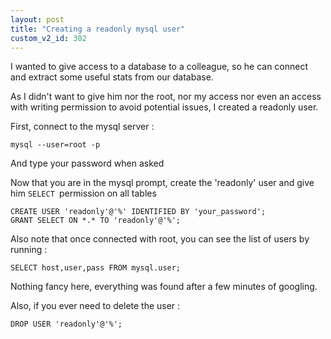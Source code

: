 ```yaml
---
layout: post
title: "Creating a readonly mysql user"
custom_v2_id: 302
---
```


<p>I wanted to give access to a database to a colleague, so he can connect and extract some useful stats from our database.</p>
<p>As I didn't want to give him nor the root, nor my access nor even an access with writing permission to avoid potential issues, I created a readonly user.</p>
<p>First, connect to the mysql server :</p>
<pre><code lang="sh">mysql --user=root -p</code></pre>
<p>And type your password when asked</p>
<p>Now that you are in the mysql prompt, create the 'readonly' user and give him <code>SELECT </code>permission on all tables</p>
<pre><code lang="sql">CREATE USER 'readonly'@'%' IDENTIFIED BY 'your_password';<br />GRANT SELECT ON *.* TO 'readonly'@'%';</code></pre>
<p>Also note that once connected with root, you can see the list of users by running :</p>
<pre><code lang="sql">SELECT host,user,pass FROM mysql.user;<br /></code></pre>
<p>Nothing fancy here, everything was found after a few minutes of googling.</p>
<p>Also, if you ever need to delete the user :</p>
<pre><code lang="sql">DROP USER 'readonly'@'%';</code></pre>
<p> </p>